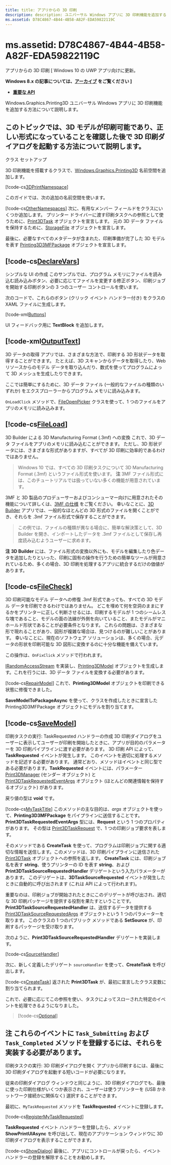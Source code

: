 ```yaml
---
title: title: アプリからの 3D 印刷
description: description: ユニバーサル Windows アプリに 3D 印刷機能を追加する方法について説明します。 このトピックでは、3D モデルが印刷可能であり、正しい形式になっていることを確認した後で 3D 印刷ダイアログを起動する方法について説明します。
ms.assetid: D78C4867-4B44-4B58-A82F-EDA59822119C
---
```


# ms.assetid: D78C4867-4B44-4B58-A82F-EDA59822119C


アプリからの 3D 印刷 \[ Windows 10 の UWP アプリ向けに更新。


**Windows 8.x の記事については、[アーカイブ](http://go.microsoft.com/fwlink/p/?linkid=619132) をご覧ください \]**

-   [**重要な API**](https://msdn.microsoft.com/library/windows/apps/dn998169)

Windows.Graphics.Printing3D ユニバーサル Windows アプリに 3D 印刷機能を追加する方法について説明します。

## このトピックでは、3D モデルが印刷可能であり、正しい形式になっていることを確認した後で 3D 印刷ダイアログを起動する方法について説明します。


クラス セットアップ

3D 印刷機能を搭載するクラスで、[Windows.Graphics.Printing3D](https://msdn.microsoft.com/library/windows/apps/dn998169) 名前空間を追加します。

[!code-cs[3DPrintNamespace](./code/3dprinthowto/cs/MainPage.xaml.cs#Snippet3DPrintNamespace)]

このガイドでは、次の追加の名前空間を使います。

[!code-cs[OtherNamespaces](./code/3dprinthowto/cs/MainPage.xaml.cs#SnippetOtherNamespaces)] 次に、有用なメンバー フィールドをクラスにいくつか追加します。 プリンター ドライバーに渡す印刷タスクへの参照として使うために、[Print3DTask](https://msdn.microsoft.com/library/windows/apps/dn998044) オブジェクトを宣言します。 元の 3D データ ファイルを保持するために、[StorageFile](https://msdn.microsoft.com/library/windows/apps/br227171) オブジェクトを宣言します。

最後に、必要なすべてのメタデータが含まれた、印刷準備が完了した 3D モデルを表す [Printing3D3MFPackage](https://msdn.microsoft.com/library/windows/apps/dn998063) オブジェクトを宣言します。

## [!code-cs[DeclareVars](./code/3dprinthowto/cs/MainPage.xaml.cs#SnippetDeclareVars)]


シンプルな UI の作成 このサンプルでは、プログラム メモリにファイルを読み込む読み込みボタン、必要に応じてファイルを変更する修正ボタン、印刷ジョブを開始する印刷ボタンの 3 つのユーザー コントロールを使います。

次のコードで、これらのボタン (クリック イベント ハンドラー付き) をクラスの XAML ファイルに生成します。

[!code-xml[Buttons](./code/3dprinthowto/cs/MainPage.xaml#SnippetButtons)]

UI フィードバック用に **TextBlock** を追加します。

## [!code-xml[OutputText](./code/3dprinthowto/cs/MainPage.xaml#SnippetOutputText)]


3D データの取得 アプリでは、さまざまな方法で、印刷する 3D 形状データを取得することができます。 たとえば、3D スキャンからデータを取得したり、Web リソースからのモデル データを取り込んだり、数式を使ってプログラムによって 3D メッシュを生成したりできます。

ここでは簡単にするために、3D データ ファイル (一般的なファイルの種類のいずれか) をエクスプローラーからプログラム メモリに読み込みます。

`OnLoadClick` メソッドで、[FileOpenPicker](https://msdn.microsoft.com/library/windows/apps/br207847) クラスを使って、1 つのファイルをアプリのメモリに読み込みます。

## [!code-cs[FileLoad](./code/3dprinthowto/cs/MainPage.xaml.cs#SnippetFileLoad)]

3D Builder による 3D Manufacturing Format (.3mf) への変換 これで、3D データ ファイルをアプリのメモリに読み込むことができます。 ただし、3D 形状データには、さまざまな形式がありますが、すべてが 3D 印刷に効率的であるわけではありません。

> Windows 10 では、すべての 3D 印刷タスクについて 3D Manufacturing Format (.3mf) というファイル形式を使います。 **注**  3MF ファイル形式には、このチュートリアルでは扱っていない多くの機能が用意されています。

3MF と 3D 製品のプロデューサーおよびコンシューマー向けに用意されたその機能について詳しくは、[3MF の仕様](http://3mf.io/what-is-3mf/3mf-specification/) をご覧ください。 幸いなことに、[3D Builder](https://www.microsoft.com/store/apps/3d-builder/9wzdncrfj3t6) アプリでは、一般的なほとんどの 3D 形式のファイルを開くことができ、それらを .3mf ファイル形式で保存することができます。

> この例では、ファイルの種類が異なる場合に、簡単な解決策として、3D Builder を開き、インポートしたデータを .3mf ファイルとして保存し再度読み込むようユーザーに求めます。

**注**  **3D Builder** には、ファイル形式の変換以外にも、モデルを編集したり色データを追加したりといった、印刷に固有の操作を行うための簡単なツールが用意されているため、多くの場合、3D 印刷を処理するアプリに統合するだけの価値があります。

## [!code-cs[FileCheck](./code/3dprinthowto/cs/MainPage.xaml.cs#SnippetFileCheck)]

3D 印刷可能なモデル データへの修復 .3mf 形式であっても、すべての 3D モデル データを印刷できるわけではありません。 どこを埋めて何を空洞のままにするかをプリンターに正しく判断させるには、印刷するモデルが 1 つのシームレスな塊であること、モデルの面の法線が外側を向いていること、またモデルがマニホールド形状であることが必要条件となります。 これらの問題は、さまざまな形で現れることがあり、図形が複雑な場合は、見つけるのが難しいことがあります。 幸いなことに、現在のソフトウェア ソリューションは、多くの場合、元データの形状を印刷可能な 3D 図形に変換するのに十分な機能を備えています。

この操作は、`OnFixClick` メソッドで行われます。

[IRandomAccessStream](https://msdn.microsoft.com/library/windows/apps/br241731) を実装し、[Printing3DModel](https://msdn.microsoft.com/library/windows/apps/mt203679) オブジェクトを生成します。これを行うには、3D データ ファイルを変換する必要があります。

[!code-cs[RepairModel](./code/3dprinthowto/cs/MainPage.xaml.cs#SnippetRepairModel)] これで、**Printing3DModel** オブジェクトを印刷できる状態に修復できました。

**SaveModelToPackageAsync** を使って、クラスを作成したときに宣言した Printing3D3MFPackage オブジェクトにモデルを割り当てます。

## [!code-cs[SaveModel](./code/3dprinthowto/cs/MainPage.xaml.cs#SnippetSaveModel)]


印刷タスクの実行: TaskRequested ハンドラーの作成 3D 印刷ダイアログをユーザーに表示してユーザーが印刷を開始したときに、アプリが目的のパラメーターを 3D 印刷パイプラインに渡す必要があります。 3D 印刷 API によって、**TaskRequested** イベントが発生します。 このイベントを適切に処理するメソッドを記述する必要があります。 通常どおり、メソッドはイベントと同じ型である必要があります。**TaskRequested** イベントには、パラメーター [Print3DManager](https://msdn.microsoft.com/library/windows/apps/dn998029) (センダー オブジェクト) と [Print3DTaskRequestedEventArgs](https://msdn.microsoft.com/library/windows/apps/dn998051) オブジェクト (ほとんどの関連情報を保持するオブジェクト) があります。

戻り値の型は **void** です。

[!code-cs[MyTaskTitle](./code/3dprinthowto/cs/MainPage.xaml.cs#SnippetMyTaskTitle)] このメソッドの主な目的は、*args* オブジェクトを使って、**Printing3D3MFPackage** をパイプラインに送信することです。 **Print3DTaskRequestedEventArgs** 型には、**Request** という 1 つのプロパティがあります。 その型は [Print3DTaskRequest](https://msdn.microsoft.com/library/windows/apps/dn998050) で、1 つの印刷ジョブ要求を表します。

そのメソッドである **CreateTask** を使って、プログラムは印刷ジョブに関する適切な情報を送信します。このメソッドは、3D 印刷パイプラインに送信された [Print3DTask](https://msdn.microsoft.com/library/windows/apps/dn998044) オブジェクトへの参照を返します。 **CreateTask** には、印刷ジョブ名を表す **string**、使うプリンターの ID を表す **string**、および **Print3DTaskSourceRequestedHandler** デリゲートという入力パラメーターがあります。 このデリゲートは、**3DTaskSourceRequested** イベントが発生したときに自動的に呼び出されます (これは API によって行われます)。

重要なのは、印刷ジョブが開始されたときにこのデリゲートが呼び出され、適切な 3D 印刷パッケージを提供する役割を果たすということです。 **Print3DTaskSourceRequestedHandler** は、送信するデータを提供する [Print3DTaskSourceRequestedArgs](https://msdn.microsoft.com/library/windows/apps/dn998056) オブジェクトという 1 つのパラメーターを取ります。 このクラスの 1 つのパブリック メソッドである **SetSource** が、印刷するパッケージを受け取ります。

次のように、**Print3DTaskSourceRequestedHandler** デリゲートを実装します。

[!code-cs[SourceHandler](./code/3dprinthowto/cs/MainPage.xaml.cs#SnippetSourceHandler)]

次に、新しく定義したデリゲート `sourceHandler` を使って、**CreateTask** を呼び出します。

[!code-cs[CreateTask](./code/3dprinthowto/cs/MainPage.xaml.cs#SnippetCreateTask)] 返された **Print3DTask** が、最初に宣言したクラス変数に割り当てられます。

これで、必要に応じてこの参照を使い、タスクによってスローされた特定のイベントを処理できるようになりました。

> [!code-cs[Optional](./code/3dprinthowto/cs/MainPage.xaml.cs#SnippetOptional)]

## **注**  これらのイベントに `Task_Submitting` および `Task_Completed` メソッドを登録するには、それらを実装する必要があります。


印刷タスクの実行: 3D 印刷ダイアログを開く アプリから印刷するには、最後に 3D 印刷ダイアログを起動する短いコードが必要になります。

従来の印刷ダイアログ ウィンドウと同じように、3D 印刷ダイアログでも、最後に使った印刷仕様がいくつか表示され、ユーザーは使うプリンターを (USB かネットワーク接続かに関係なく) 選択することができます。

最初に、`MyTaskRequested` メソッドを **TaskRequested** イベントに登録します。

[!code-cs[RegisterMyTaskRequested](./code/3dprinthowto/cs/MainPage.xaml.cs#SnippetRegisterMyTaskRequested)]

**TaskRequested** イベント ハンドラーを登録したら、メソッド **ShowPrintUIAsync** を呼び出して、現在のアプリケーション ウィンドウに 3D 印刷ダイアログを表示することができます。

[!code-cs[ShowDialog](./code/3dprinthowto/cs/MainPage.xaml.cs#SnippetShowDialog)]
最後に、アプリにコントロールが戻ったら、イベント ハンドラーの登録を解除することをお勧めします。


 

 






<!--HONumber=Mar16_HO5-->


